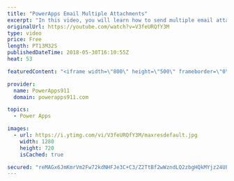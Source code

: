```yaml
---
title: "PowerApps Email Multiple Attachments"
excerpt: "In this video, you will learn how to send multiple email attachments with PowerApps via the Outlook connector. Turns out that if you build the collection in the format that the attachments property wants it is pretty easy to do. Check out the video for a couple of cool other concepts along the way also."
originalUrl: https://youtube.com/watch?v=V3feURQfY3M
type: video
price: Free
length: PT13M32S
publishedDateTime: 2018-05-30T16:10:55Z
heat: 53

featuredContent: "<iframe width=\"800\" height=\"500\" frameborder=\"0\" src=\"https://www.youtube.com/embed/V3feURQfY3M\" allow=\"accelerometer; autoplay; encrypted-media; gyroscope; picture-in-picture\" allowfullscreen></iframe>"

provider:
  name: PowerApps911
  domain: powerapps911.com

topics:
  - Power Apps

images:
  - url: https://i.ytimg.com/vi/V3feURQfY3M/maxresdefault.jpg
    width: 1280
    height: 720
    isCached: true

secured: "reMAGx6JmKmrVm2Fw72kdNHFJe3C+C3/Z2TtBf2wWzndLQ2zbgHQkMYjz24UFM6YTiZSLLiLsJ6UF7EBfc6NIwNZyd0HYOa8oBfBK9n8T+1FRkRbPobES9C0mgkUYpESA0yTL5AoUFZW0h3KNNz+IESWkmwe+6YjFmArIFtAJAI2o9eRyqpwElvmEthWA7VydhfCcll803VfzzMOAcFDLuEjXLbRwwSuD57qZlO0oFTpDv4Q35GCHxux/LJS4KoK7BbPbM+8ocLqvZ1Xfh4YwMKg12DM+9gXS/eQu6tFapBSk8Jp2t6fqiy+DAKUx/OONAErjhdCoAZJ1XsFxtSZhPngD5PXx7kVCS6xdcjlkeKKkX+KFwvNDu7PrGgrNent4pYU1VVASmIRcbU1wLMbAi+lqVBYwG57wBg4ORPcClk=;g50X20STTXekoMEseM4drQ=="
---
```


